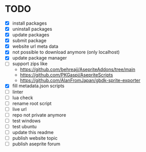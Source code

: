 # TODO
- [x] install packages
- [x] uninstall packages
- [x] update packages
- [x] submit package
- [x] website url meta data
- [x] not possible to download anymore (only localhost)
- [x] update package manager
- [ ] support zips like 
    - https://github.com/behreajj/AsepriteAddons/tree/main
    - https://github.com/PKGaspi/AsepriteScripts
    - https://github.com/AlanFromJapan/gbdk-sprite-exporter
- [x] fill metadata.json scripts
- [ ] linter
- [ ] lua check
- [ ] rename root script
- [ ] live url
- [ ] repo not private anymore
- [ ] test windows
- [ ] test ubuntu
- [ ] update this readme
- [ ] publish website topic
- [ ] publish aseprite forum

